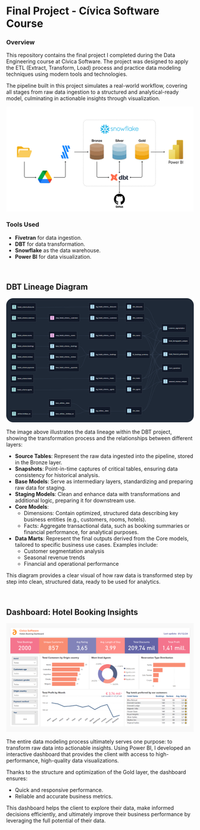 # Final Project - Cívica Software Course
### Overview
This repository contains the final project I completed during the Data Engineering course at Cívica Software. The project was designed to apply the ETL (Extract, Transform, Load) process and practice data modeling techniques using modern tools and technologies.

The pipeline built in this project simulates a real-world workflow, covering all stages from raw data ingestion to a structured and analytical-ready model, culminating in actionable insights through visualization.

![Data Pipeline Graph](https://github.com/miguermv/curso_data_engineering/blob/main/assets/data_pipeline.jpg?raw=true "Data Pipeline Graph")

### Tools Used
- **Fivetran** for data ingestion.
- **DBT** for data transformation.
- **Snowflake** as the data warehouse.
- **Power BI** for data visualization.
<br>

## DBT Lineage Diagram
![DBT Lineage](https://github.com/miguermv/curso_data_engineering/blob/main/assets/Linaje.png?raw=true "DBT Lineage")

The image above illustrates the data lineage within the DBT project, showing the transformation process and the relationships between different layers:

- **Source Tables**: Represent the raw data ingested into the pipeline, stored in the Bronze layer.
- **Snapshots**: Point-in-time captures of critical tables, ensuring data consistency for historical analysis.
- **Base Models**: Serve as intermediary layers, standardizing and preparing raw data for staging.
- **Staging Models**: Clean and enhance data with transformations and additional logic, preparing it for downstream use.
- **Core Models**:
	-  Dimensions: Contain optimized, structured data describing key business entities (e.g., customers, rooms, hotels).
	-  Facts: Aggregate transactional data, such as booking summaries or financial performance, for analytical purposes.
- **Data Marts**: Represent the final outputs derived from the Core models, tailored to specific business use cases. Examples include:
	- Customer segmentation analysis
	- Seasonal revenue trends
	- Financial and operational performance

This diagram provides a clear visual of how raw data is transformed step by step into clean, structured data, ready to be used for analytics.

<br>

## Dashboard: Hotel Booking Insights
![Power BI Dashboard](https://github.com/miguermv/curso_data_engineering/blob/main/assets/PowerBI_Dashboard.jpg?raw=true "Power BI Dashboard")

The entire data modeling process ultimately serves one purpose: to transform raw data into actionable insights. Using Power BI, I developed an interactive dashboard that provides the client with access to high-performance, high-quality data visualizations.

Thanks to the structure and optimization of the Gold layer, the dashboard ensures:
- Quick and responsive performance.
- Reliable and accurate business metrics.

This dashboard helps the client to explore their data, make informed decisions efficiently, and ultimately improve their business performance by leveraging the full potential of their data.
